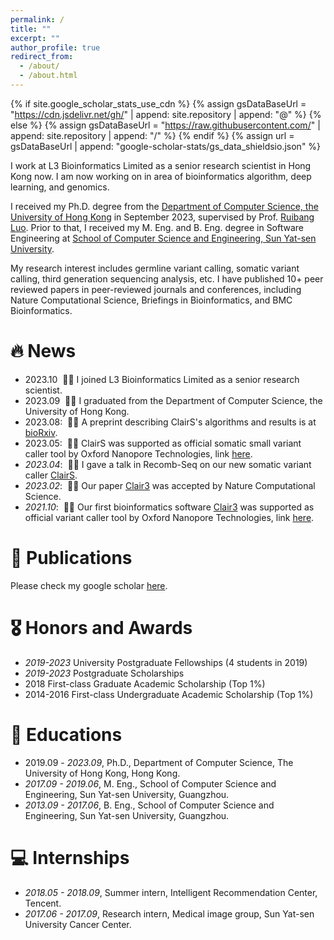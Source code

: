 ```yaml
---
permalink: /
title: ""
excerpt: ""
author_profile: true
redirect_from: 
  - /about/
  - /about.html
---
```


{% if site.google_scholar_stats_use_cdn %}
{% assign gsDataBaseUrl = "https://cdn.jsdelivr.net/gh/" | append: site.repository | append: "@" %}
{% else %}
{% assign gsDataBaseUrl = "https://raw.githubusercontent.com/" | append: site.repository | append: "/" %}
{% endif %}
{% assign url = gsDataBaseUrl | append: "google-scholar-stats/gs_data_shieldsio.json" %}

<span class='anchor' id='about-me'></span>

I work at L3 Bioinformatics Limited as a senior research scientist in Hong Kong now. I am now working on in area of bioinformatics algorithm, deep learning, and genomics.

I received my Ph.D. degree from the [Department of Computer Science, the University of Hong Kong](https://www.cs.hku.hk/) in September 2023, supervised by Prof. [Ruibang Luo](http://bio8.cs.hku.hk/). Prior to that, I received my M. Eng. and B. Eng. degree in Software Engineering at [School of Computer Science and Engineering, Sun Yat-sen University](https://cse.sysu.edu.cn/).

My research interest includes germline variant calling, somatic variant calling, third generation sequencing analysis, etc. I have published 10+ peer reviewed papers in peer-reviewed journals and conferences, including Nature Computational Science, Briefings in Bioinformatics, and BMC Bioinformatics.


# 🔥 News
- 2023.10 &nbsp;🎉🎉 I joined L3 Bioinformatics Limited as a senior research scientist. 
- 2023.09 &nbsp;🎉🎉 I graduated from the Department of Computer Science, the University of Hong Kong. 
- 2023.08: &nbsp;🎉🎉 A preprint describing ClairS's algorithms and results is at [bioRxiv](https://www.biorxiv.org/content/10.1101/2023.08.17.553778v1).
- 2023.05: &nbsp;🎉🎉 ClairS was supported as official somatic small variant caller tool by Oxford Nanopore Technologies, link [here](https://labs.epi2me.io/colo-2023.05/).
- *2023.04*: &nbsp;🎉🎉 I gave a talk in Recomb-Seq on our new somatic variant caller [ClairS](https://github.com/HKU-BAL/ClairS). 
- *2023.02*: &nbsp;🎉🎉 Our paper [Clair3](https://www.nature.com/articles/s43588-022-00387-x) was accepted by Nature Computational Science.
- *2021.10*: &nbsp;🎉🎉 Our first bioinformatics software [Clair3](https://github.com/HKU-BAL/Clair3) was supported as official variant caller tool by Oxford Nanopore Technologies, link [here](https://labs.epi2me.io/gm24385_q20_2021.10/).

# 📝 Publications 

Please check my google scholar [here](https://scholar.google.com/citations?user=NBH39WAAAAAJ&hl=zh-CN&oi=sra).

# 🎖 Honors and Awards
- *2019-2023* University Postgraduate Fellowships (4 students in 2019)
- *2019-2023* Postgraduate Scholarships
- 2018 First-class Graduate Academic Scholarship (Top 1%)
- 2014-2016 First-class Undergraduate Academic Scholarship (Top 1%)

# 📖 Educations
- 2019.09 - *2023.09*, Ph.D., Department of Computer Science, The University of Hong Kong, Hong Kong.
- *2017.09 - 2019.06*, M. Eng., School of Computer Science and Engineering, Sun Yat-sen University, Guangzhou.
- *2013.09 - 2017.06*, B. Eng., School of Computer Science and Engineering, Sun Yat-sen University, Guangzhou.

# 💻 Internships
- *2018.05 - 2018.09*, Summer intern, Intelligent Recommendation Center, Tencent.
- *2017.06 - 2017.09*, Research intern, Medical image group, Sun Yat-sen University Cancer Center.
